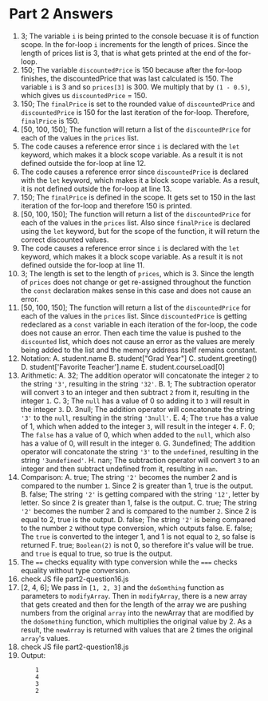 # Part 2 Answers
1. 3; The variable `i` is being printed to the console becuase it is of function scope. In the for-loop `i` increments for the length of prices. Since the length of prices list is 3, that is what gets printed at the end of the for-loop.
2. 150; The variable `discountedPrice` is 150 because after the for-loop finishes, the discountedPrice that was last calculated is 150. The variable `i` is 3 and so `prices[3]` is 300. We multiply that by `(1 - 0.5)`, which gives us `discountedPrice` = 150.
3. 150; The `finalPrice` is set to the rounded value of `discountedPrice` and `discountedPrice` is 150 for the last iteration of the for-loop. Therefore, `finalPrice` is 150.
4. [50, 100, 150]; The function will return a list of the `discountedPrice` for each of the values in the `prices` list.
5. The code causes a reference error since `i` is declared with the `let` keyword, which makes it a block scope variable. As a result it is not defined outside the for-loop at line 12.
6. The code causes a reference error since `discountedPrice` is declared with the `let` keyword, which makes it a block scope variable. As a result, it is not defined outside the for-loop at line 13.
7. 150; The `finalPrice` is defined in the scope. It gets set to 150 in the last iteration of the for-loop and therefore 150 is printed.
8. [50, 100, 150]; The function will return a list of the `discountedPrice` for each of the values in the `prices` list. Also since `finalPrice` is declared using the `let` keyword, but for the scope of the function, it will return the correct discounted values.
9. The code causes a reference error since `i` is declared with the `let` keyword, which makes it a block scope variable. As a result it is not defined outside the for-loop at line 11.
10. 3; The length is set to the length of `prices`, which is 3. Since the length of `prices` does not change or get re-assigned throughout the function the `const` declaration makes sense in this case and does not cause an error.
11. [50, 100, 150]; The function will return a list of the `discountedPrice` for each of the values in the `prices` list. Since `discountedPrice` is getting redeclared as a `const` variable in each iteration of the for-loop, the code does not cause an error. Then each time the value is pushed to the `discounted` list, which does not cause an error as the values are merely being added to the list and the memory address itself remains constant.
12. Notation:
    A. student.name
    B. student["Grad Year"]
    C. student.greeting()
    D. student['Favorite Teacher'].name
    E. student.courseLoad[0]
13. Arithmetic:
    A. 32; The addition operator will concatonate the integer `2` to the string `'3'`, resulting in the string `'32'`.
    B. 1; The subtraction operator will convert `3` to an integer and then subtract `2` from it, resulting in the integer `1`.
    C. 3; The `null` has a value of 0 so adding it to `3` will result in the integer `3`.
    D. 3null; The addition operator will concatonate the string `'3'` to the `null`, resulting in the string `'3null'`.
    E. 4; The `true` has a value of 1, which when added to the integer `3`, will result in the integer `4`.
    F. 0; The `false` has a value of 0, which when added to the `null`, which also has a value of 0, will result in the integer `0`.
    G. 3undefined; The addition operator will concatonate the string `'3'` to the `undefined`, resulting in the string `'3undefined'`.
    H. nan; The subtraction operator will convert `3` to an integer and then subtract undefined from it, resulting in `nan`.
14. Comparison:
    A. true; The string `'2'` becomes the number 2 and is compared to the number `1`. Since 2 is greater than 1, true is the output.
    B. false; The string `'2'` is getting compared with the string `'12'`, letter by letter. So since 2 is greater than 1, false is the output.
    C. true; The string `'2'` becomes the number 2 and is compared to the number `2`. Since 2 is equal to 2, true is the output.
    D. false; The string `'2'` is being compared to the number `2` without type conversion, which outputs false.
    E. false; The `true` is converted to the integer 1, and 1 is not equal to `2`, so false is returned
    F. true; `Boolean(2)` is not 0, so therefore it's value will be true. and `true` is equal to true, so true is the output.
15. The `==` checks equality with type conversion while the `===` checks equality without type conversion.
16. check JS file part2-question16.js
17. [2, 4, 6]; We pass in `[1, 2, 3]` and the `doSomthing` function as parameters to `modifyArray`. Then in `modifyArray`, there is a new array that gets created and then for the length of the array we are pushing numbers from the original `array` into the newArray that are modified by the `doSomething` function, which multiplies the original value by 2. As a result, the `newArray` is returned with values that are 2 times the original `array`'s values.
18. check JS file part2-question18.js
19. Output:
    ```
        1
        4
        3
        2
    ```